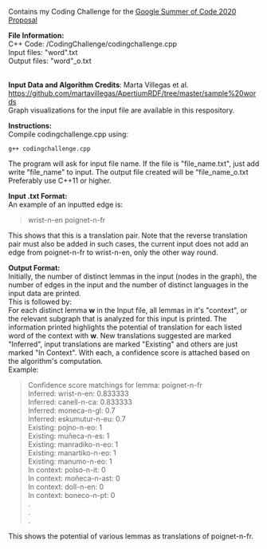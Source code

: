 
Contains my Coding Challenge for the [Google Summer of Code 2020 Proposal](https://wiki.apertium.org/wiki/User:Shash42/GSoC_2020_Proposal:_Bilingual_Dictionary_Discovery)<br>

**File Information:**<br>
C++ Code: /CodingChallenge/codingchallenge.cpp<br>
Input files: "word".txt<br>
Output files: "word"_o.txt<br>
<br>

**Input Data and Algorithm Credits**: Marta Villegas et al. <br>
https://github.com/martavillegas/ApertiumRDF/tree/master/sample%20words<br>
Graph visualizations for the input file are available in this respository.

**Instructions:**<br>
Compile codingchallenge.cpp using:<br>

    g++ codingchallenge.cpp

The program will ask for input file name. If the file is "file_name.txt", just add write "file_name" to input. The output file created will be "file_name_o.txt <br>
Preferably use C++11 or higher.<br>

**Input .txt Format:** <br>
An example of an inputted edge is:

> wrist-n-en poignet-n-fr

This shows that this is a translation pair. Note that the reverse translation pair must also be added in such cases, the current input does not add an edge from poignet-n-fr to wrist-n-en, only the other way round.<br>

**Output Format:**<br>
Initially, the number of distinct lemmas in the input (nodes in the graph), the number of edges in the input and the number of distinct languages in the input data are printed. <br>
This is followed by: <br>
For each distinct lemma **w** in the Input file, all lemmas in it's "context", or the relevant subgraph that is analyzed for this input is printed. The information printed highlights the potential of translation for each listed word of the context with **w**. New translations suggested are marked "Inferred", input translations are marked "Existing" and others are just marked "In Context". With each, a confidence score is attached based on the algorithm's computation. <br>
Example:

> Confidence score matchings for lemma: poignet-n-fr <br>
Inferred: wrist-n-en: 0.833333 <br>
Inferred: canell-n-ca: 0.833333 <br>
Inferred: moneca-n-gl: 0.7 <br>
Inferred: eskumutur-n-eu: 0.7 <br>
Existing: pojno-n-eo: 1 <br>
Existing: muñeca-n-es: 1 <br>
Existing: manradiko-n-eo: 1 <br>
Existing: manartiko-n-eo: 1 <br>
Existing: manumo-n-eo: 1 <br>
In context: polso-n-it: 0 <br> 
In context: moñeca-n-ast: 0 <br>
In context: doll-n-en: 0 <br>
In context: boneco-n-pt: 0 <br>
. <br> 
. <br>
. <br>

This shows the potential of various lemmas as translations of poignet-n-fr. 
